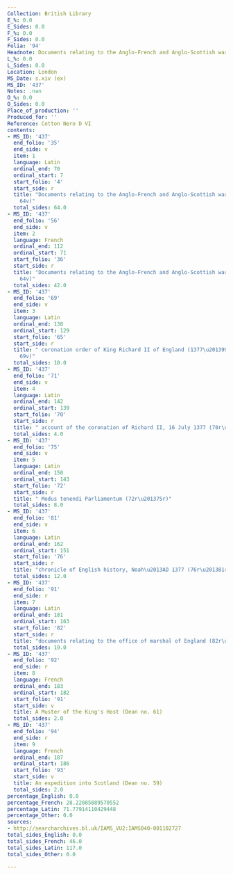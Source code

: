```yaml
---
Collection: British Library
E_%: 0.0
E_Sides: 0.0
F_%: 0.0
F_Sides: 0.0
Folia: '94'
Headnote: Documents relating to the Anglo-French and Anglo-Scottish wars
L_%: 0.0
L_Sides: 0.0
Location: London
MS_Date: s.xiv (ex)
MS_ID: '437'
Notes: .nan
O_%: 0.0
O_Sides: 0.0
Place_of_production: ''
Produced_for: ''
Reference: Cotton Nero D VI
contents:
- MS_ID: '437'
  end_folio: '35'
  end_side: v
  item: 1
  language: Latin
  ordinal_end: 70
  ordinal_start: 7
  start_folio: '4'
  start_side: r
  title: "Documents relating to the Anglo-French and Anglo-Scottish wars (4r\u2013\
    64v)"
  total_sides: 64.0
- MS_ID: '437'
  end_folio: '56'
  end_side: v
  item: 2
  language: French
  ordinal_end: 112
  ordinal_start: 71
  start_folio: '36'
  start_side: r
  title: "Documents relating to the Anglo-French and Anglo-Scottish wars (4r\u2013\
    64v)"
  total_sides: 42.0
- MS_ID: '437'
  end_folio: '69'
  end_side: v
  item: 3
  language: Latin
  ordinal_end: 138
  ordinal_start: 129
  start_folio: '65'
  start_side: r
  title: " coronation order of King Richard II of England (1377\u201399) (65r\u2013\
    69v)"
  total_sides: 10.0
- MS_ID: '437'
  end_folio: '71'
  end_side: v
  item: 4
  language: Latin
  ordinal_end: 142
  ordinal_start: 139
  start_folio: '70'
  start_side: r
  title: " account of the coronation of Richard II, 16 July 1377 (70r\u201371v)"
  total_sides: 4.0
- MS_ID: '437'
  end_folio: '75'
  end_side: v
  item: 5
  language: Latin
  ordinal_end: 150
  ordinal_start: 143
  start_folio: '72'
  start_side: r
  title: " Modus tenendi Parliamentum (72r\u201375r)"
  total_sides: 8.0
- MS_ID: '437'
  end_folio: '81'
  end_side: v
  item: 6
  language: Latin
  ordinal_end: 162
  ordinal_start: 151
  start_folio: '76'
  start_side: r
  title: "chronicle of English history, Noah\u2013AD 1377 (76r\u201381r)"
  total_sides: 12.0
- MS_ID: '437'
  end_folio: '91'
  end_side: r
  item: 7
  language: Latin
  ordinal_end: 181
  ordinal_start: 163
  start_folio: '82'
  start_side: r
  title: "documents relating to the office of marshal of England (82r\u201392r)"
  total_sides: 19.0
- MS_ID: '437'
  end_folio: '92'
  end_side: r
  item: 8
  language: French
  ordinal_end: 183
  ordinal_start: 182
  start_folio: '91'
  start_side: v
  title: A Muster of the King's Host (Dean no. 61)
  total_sides: 2.0
- MS_ID: '437'
  end_folio: '94'
  end_side: r
  item: 9
  language: French
  ordinal_end: 187
  ordinal_start: 186
  start_folio: '93'
  start_side: v
  title: An expedition into Scotland (Dean no. 59)
  total_sides: 2.0
percentage_English: 0.0
percentage_French: 28.22085889570552
percentage_Latin: 71.77914110429448
percentage_Other: 0.0
sources:
- http://searcharchives.bl.uk/IAMS_VU2:IAMS040-001102727
total_sides_English: 0.0
total_sides_French: 46.0
total_sides_Latin: 117.0
total_sides_Other: 0.0

---
```


